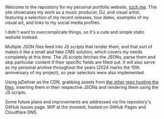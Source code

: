Welcome to the repository for my personal portfolio website, [szch.me](http://szch.me). This site showcases my work as a music producer, DJ, and visual artist, featuring a selection of my recent releases, tour dates, examples of my visual art, and links to my social media profiles.

I didn't want to overcomplicate things, so it's a cute and simple static website instead.

Multiple JSON files feed into JS scripts that render them, and that sort of makes it like a small and fake CMS solution, which covers my needs completely at this time.
The JS scripts fetches the JSONs, parse them and skip particular content if their specific fields are filled out.
It will also serve as my personal archive throughout the years (2024 marks the 10th anniversary of my project), so year selectors were also implemented.

Using jsDeliver as the CDN, grabbing assets from [the other repo hosting the files](https://github.com/fscek/szch-me-assets), inserting them in their respective JSONs and rendering them using the JS scripts.

Some future plans and improvements are addressed via the repository's GitHub Issues page.
WIP at the moment, hosted on GitHub Pages and Cloudflare DNS.